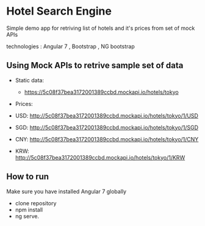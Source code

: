 # Hotel Search Engine

Simple demo app for retriving list of hotels and it's prices from set of mock APIs

technologies : Angular 7 , Bootstrap , NG bootstrap

## Using Mock APIs to retrive sample set of data

* Static data:   
  * https://5c08f37bea3172001389ccbd.mockapi.io/hotels/tokyo

* Prices:
 * USD: http://5c08f37bea3172001389ccbd.mockapi.io/hotels/tokyo/1/USD
 * SGD: http://5c08f37bea3172001389ccbd.mockapi.io/hotels/tokyo/1/SGD
 * CNY: http://5c08f37bea3172001389ccbd.mockapi.io/hotels/tokyo/1/CNY
 * KRW: http://5c08f37bea3172001389ccbd.mockapi.io/hotels/tokyo/1/KRW



## How to run

Make sure you have installed Angular 7 globally

* clone repository
* npm install
* ng serve.



